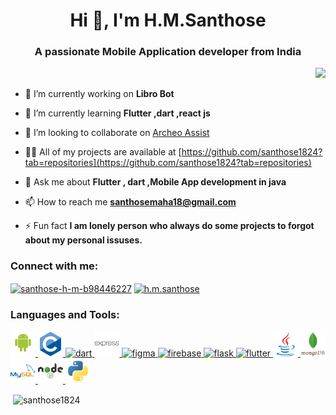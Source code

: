 <h1 align="center">Hi 👋, I'm H.M.Santhose</h1>
<h3 align="center">A passionate Mobile Application developer from India</h3>
<div id="header" align="right">
  <img src="https://camo.githubusercontent.com/d9cfcaf5b1f6bb6a18958f19fe010c0f3c2e9fbaa5db12be0f4cacce740eb4d4/68747470733a2f2f692e70696e696d672e636f6d2f6f726967696e616c732f30392f63362f32392f30396336323930336265656261333336646339646137366562356339613130372e676966" height="500"/>
</div>

- 🔭 I’m currently working on **Libro Bot**

- 🌱 I’m currently learning **Flutter ,dart ,react js**

- 👯 I’m looking to collaborate on [Archeo Assist](https://github.com/santhose1824/Archeo-Assit)

- 👨‍💻 All of my projects are available at [https://github.com/santhose1824?tab=repositories](https://github.com/santhose1824?tab=repositories)

- 💬 Ask me about **Flutter , dart ,Mobile App development in java**

- 📫 How to reach me **santhosemaha18@gmail.com**

- ⚡ Fun fact **I am lonely person who always do some projects to forgot about my personal issuses.**

<h3 align="left">Connect with me:</h3>
<p align="left">
<a href="https://linkedin.com/in/santhose-h-m-b98446227" target="blank"><img align="center" src="https://raw.githubusercontent.com/rahuldkjain/github-profile-readme-generator/master/src/images/icons/Social/linked-in-alt.svg" alt="santhose-h-m-b98446227" height="30" width="40" /></a>
<a href="https://instagram.com/h.m.santhose" target="blank"><img align="center" src="https://raw.githubusercontent.com/rahuldkjain/github-profile-readme-generator/master/src/images/icons/Social/instagram.svg" alt="h.m.santhose" height="30" width="40" /></a>
</p>

<h3 align="left">Languages and Tools:</h3>
<p align="left"> <a href="https://developer.android.com" target="_blank" rel="noreferrer"> <img src="https://raw.githubusercontent.com/devicons/devicon/master/icons/android/android-original-wordmark.svg" alt="android" width="40" height="40"/> </a> <a href="https://www.cprogramming.com/" target="_blank" rel="noreferrer"> <img src="https://raw.githubusercontent.com/devicons/devicon/master/icons/c/c-original.svg" alt="c" width="40" height="40"/> </a> <a href="https://dart.dev" target="_blank" rel="noreferrer"> <img src="https://www.vectorlogo.zone/logos/dartlang/dartlang-icon.svg" alt="dart" width="40" height="40"/> </a> <a href="https://expressjs.com" target="_blank" rel="noreferrer"> <img src="https://raw.githubusercontent.com/devicons/devicon/master/icons/express/express-original-wordmark.svg" alt="express" width="40" height="40"/> </a> <a href="https://www.figma.com/" target="_blank" rel="noreferrer"> <img src="https://www.vectorlogo.zone/logos/figma/figma-icon.svg" alt="figma" width="40" height="40"/> </a> <a href="https://firebase.google.com/" target="_blank" rel="noreferrer"> <img src="https://www.vectorlogo.zone/logos/firebase/firebase-icon.svg" alt="firebase" width="40" height="40"/> </a> <a href="https://flask.palletsprojects.com/" target="_blank" rel="noreferrer"> <img src="https://www.vectorlogo.zone/logos/pocoo_flask/pocoo_flask-icon.svg" alt="flask" width="40" height="40"/> </a> <a href="https://flutter.dev" target="_blank" rel="noreferrer"> <img src="https://www.vectorlogo.zone/logos/flutterio/flutterio-icon.svg" alt="flutter" width="40" height="40"/> </a> <a href="https://www.java.com" target="_blank" rel="noreferrer"> <img src="https://raw.githubusercontent.com/devicons/devicon/master/icons/java/java-original.svg" alt="java" width="40" height="40"/> </a> <a href="https://www.mongodb.com/" target="_blank" rel="noreferrer"> <img src="https://raw.githubusercontent.com/devicons/devicon/master/icons/mongodb/mongodb-original-wordmark.svg" alt="mongodb" width="40" height="40"/> </a> <a href="https://www.mysql.com/" target="_blank" rel="noreferrer"> <img src="https://raw.githubusercontent.com/devicons/devicon/master/icons/mysql/mysql-original-wordmark.svg" alt="mysql" width="40" height="40"/> </a> <a href="https://nodejs.org" target="_blank" rel="noreferrer"> <img src="https://raw.githubusercontent.com/devicons/devicon/master/icons/nodejs/nodejs-original-wordmark.svg" alt="nodejs" width="40" height="40"/> </a> <a href="https://www.python.org" target="_blank" rel="noreferrer"> <img src="https://raw.githubusercontent.com/devicons/devicon/master/icons/python/python-original.svg" alt="python" width="40" height="40"/> </a> </p>

<p>&nbsp;<img align="center" src="https://github-readme-stats.vercel.app/api?username=santhose1824&show_icons=true&locale=en" alt="santhose1824" /></p>
